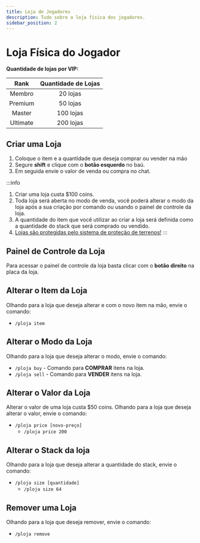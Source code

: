 ```yaml
---
title: Loja de Jogadores
description: Tudo sobre a loja física dos jogadores.
sidebar_position: 2
---
```


# Loja Física do Jogador

**Quantidade de lojas por VIP:**

|   Rank   | Quantidade de Lojas |
| :------: | :-----------------: |
| Membro | 20 lojas |
| Premium | 50 lojas |
| Master | 100 lojas |
| Ultimate | 200 lojas |

## Criar uma Loja

1. Coloque o item e a quantidade que deseja comprar ou vender na mão
2. Segure **shift** e clique com o **botão esquerdo** no baú.
3. Em seguida envie o valor de venda ou compra no chat.

:::info
1. Criar uma loja custa $100 coins. 
2. Toda loja será aberta no modo de venda, você poderá alterar o modo da loja após a sua criação por comando ou usando o painel de controle da loja. 
3. A quantidade do item que você utilizar ao criar a loja será definida como a quantidade do stack que será comprado ou vendido. 
4. [Lojas são protegidas pelo sistema de proteção de terrenos!](../protecao/basica.md)
:::

## Painel de Controle da Loja

Para acessar o painel de controle da loja basta clicar com o **botão direito** na placa da loja.

## Alterar o Item da Loja

Olhando para a loja que deseja alterar e com o novo item na mão, envie o comando:
* `/ploja item`

## Alterar o Modo da Loja

Olhando para a loja que deseja alterar o modo, envie o comando:
* `/ploja buy` - Comando para **COMPRAR** itens na loja.
* `/ploja sell` - Comando para **VENDER** itens na loja.

## Alterar o Valor da Loja

Alterar o valor de uma loja custa $50 coins. 
Olhando para a loja que deseja alterar o valor, envie o comando:
* `/ploja price [novo-preço]`
  * `/ploja price 200`

## Alterar o Stack da loja

Olhando para a loja que deseja alterar a quantidade do stack, envie o comando:
* `/ploja size [quantidade]`
  * `/ploja size 64`

## Remover uma Loja

Olhando para a loja que deseja remover, envie o comando:
* `/ploja remove`